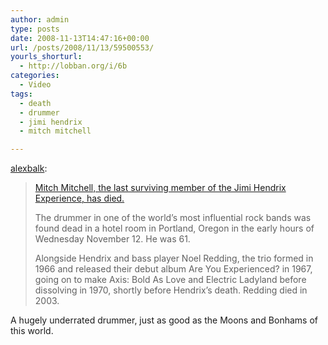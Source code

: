 ```yaml
---
author: admin
type: posts
date: 2008-11-13T14:47:16+00:00
url: /posts/2008/11/13/59500553/
yourls_shorturl:
  - http://lobban.org/i/6b
categories:
  - Video
tags:
  - death
  - drummer
  - jimi hendrix
  - mitch mitchell

---
```

[alexbalk][1]:

> [Mitch Mitchell, the last surviving member of the Jimi Hendrix Experience, has died.][2]
> 
> The drummer in one of the world’s most influential rock bands was found dead in a hotel room in Portland, Oregon in the early hours of Wednesday November 12. He was 61.
> 
> Alongside Hendrix and bass player Noel Redding, the trio formed in 1966 and released their debut album Are You Experienced? in 1967, going on to make Axis: Bold As Love and Electric Ladyland before dissolving in 1970, shortly before Hendrix’s death. Redding died in 2003.

A hugely underrated drummer, just as good as the Moons and Bonhams of this world.

 [1]: http://alexbalk.tumblr.com/post/59486017/mitch-mitchell-the-last-surviving-member-of-the
 [2]: http://www.guardian.co.uk/music/2008/nov/13/mitch-mitchell-dies